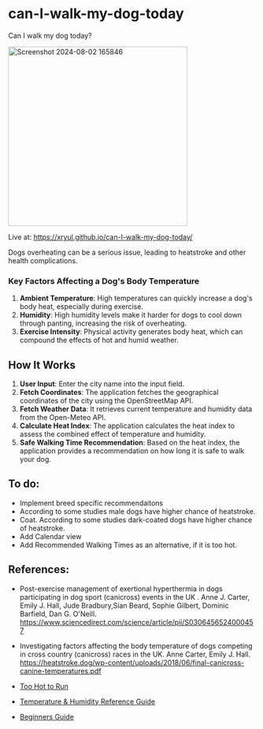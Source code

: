 # can-I-walk-my-dog-today
Can I walk my dog today?

<img width="364" alt="Screenshot 2024-08-02 165846" src="https://github.com/user-attachments/assets/b503659f-9ea2-46b6-aab5-00f3ab5cb81b">

Live at: https://xryul.github.io/can-I-walk-my-dog-today/


Dogs overheating can be a serious issue, leading to heatstroke and other health complications. 

### Key Factors Affecting a Dog's Body Temperature

1. **Ambient Temperature**: High temperatures can quickly increase a dog's body heat, especially during exercise.
2. **Humidity**: High humidity levels make it harder for dogs to cool down through panting, increasing the risk of overheating.
3. **Exercise Intensity**: Physical activity generates body heat, which can compound the effects of hot and humid weather.


## How It Works

1. **User Input**: Enter the city name into the input field.
2. **Fetch Coordinates**: The application fetches the geographical coordinates of the city using the OpenStreetMap API.
3. **Fetch Weather Data**: It retrieves current temperature and humidity data from the Open-Meteo API.
4. **Calculate Heat Index**: The application calculates the heat index to assess the combined effect of temperature and humidity.
5. **Safe Walking Time Recommendation**: Based on the heat index, the application provides a recommendation on how long it is safe to walk your dog.


## To do:

- Implement breed specific recommendaitons
- According to some studies male dogs have higher chance of heatstroke.
- Coat. According to some studies dark-coated dogs have higher chance of heatstroke.
- Add Calendar view
- Add Recommended Walking Times as an alternative, if it is too hot.



## References:
- Post-exercise management of exertional hyperthermia in dogs participating in dog sport (canicross) events in the UK . Anne J. Carter, Emily J. Hall, Jude Bradbury,Sian Beard, Sophie Gilbert, Dominic Barfield, Dan G. O'Neill. https://www.sciencedirect.com/science/article/pii/S0306456524000457

- Investigating factors affecting the body temperature of dogs competing in cross country
(canicross) races in the UK. Anne Carter, Emily J. Hall. https://heatstroke.dog/wp-content/uploads/2018/06/final-canicross-canine-temperatures.pdf

- [Too Hot to Run](https://www.canicross.org.uk/post/too-hot-to-run)
- [Temperature & Humidity Reference Guide](https://assa.dog/wp-content/uploads/2017/06/Temp-Humdity-Reference-Guide-v1.0-May-2017.pdf)
- [Beginners Guide](https://www.assa.dog/wp-content/uploads/2022/09/assa_beginners_guide_v2022.pdf)